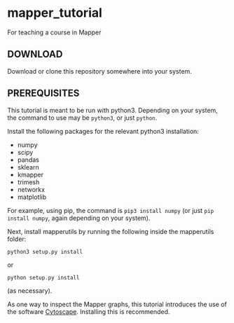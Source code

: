 # mapper_tutorial
For teaching a course in Mapper

## DOWNLOAD

Download or clone this repository somewhere into your system.

## PREREQUISITES

This tutorial is meant to be run with python3.
Depending on your system, the command to use may be `python3`, or just `python`.

Install the following packages for the relevant python3 installation:

- numpy
- scipy
- pandas
- sklearn
- kmapper
- trimesh
- networkx
- matplotlib

For example, using pip, the command is `pip3 install numpy` (or just `pip install numpy`, again depending on your system).

Next, install mapperutils by running the following inside the mapperutils folder:
```
python3 setup.py install
```
or
```
python setup.py install
```
(as necessary).

As one way to inspect the Mapper graphs, this tutorial introduces the use of the software [Cytoscape](https://cytoscape.org/). Installing this is recommended.




